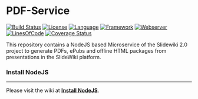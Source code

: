 # PDF-Service #
[![Build Status](https://travis-ci.org/slidewiki/PDF-Service.svg?branch=master)](https://travis-ci.org/slidewiki/PDF-Service)
[![License](https://img.shields.io/badge/License-MPL%202.0-green.svg)](https://github.com/slidewiki/PDF-Service/blob/master/LICENSE)
[![Language](https://img.shields.io/badge/Language-Javascript%20ECMA2015-lightgrey.svg)](https://developer.mozilla.org/en-US/docs/Web/JavaScript)
[![Framework](https://img.shields.io/badge/Framework-NodeJS%206.4.0-blue.svg)](https://nodejs.org/)
[![Webserver](https://img.shields.io/badge/Webserver-Hapi%2014.1.0-blue.svg)](http://hapijs.com/)
[![LinesOfCode](https://img.shields.io/badge/LOC-676-lightgrey.svg)](https://github.com/slidewiki/microservice-template/blob/master/application/package.json)
[![Coverage Status](https://coveralls.io/repos/github/slidewiki/PDF-Service/badge.svg?branch=master)](https://coveralls.io/github/slidewiki/PDF-Service?branch=master)

This repository contains a NodeJS based Microservice of the Slidewiki 2.0 project to generate PDFs, ePubs and offline HTML packages from presentations in the SlideWiki platform.

### Install NodeJS ###
---
Please visit the wiki at [**Install NodeJS**](https://github.com/slidewiki/microservice-template/wiki/Install-NodeJS). 
